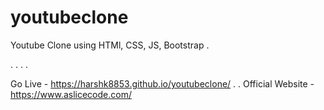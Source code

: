 # youtubeclone
Youtube Clone using HTMl, CSS, JS, Bootstrap
.




.
.
.
.

Go Live - https://harshk8853.github.io/youtubeclone/
.
.
Official Website - https://www.aslicecode.com/
